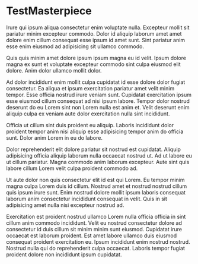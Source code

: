 # TestMasterpiece
Irure qui ipsum aliqua consectetur enim voluptate nulla. Excepteur mollit sit pariatur minim excepteur commodo. Dolor id aliquip laborum amet amet dolore enim cillum consequat esse ipsum id amet sunt. Sint pariatur anim esse enim eiusmod ad adipisicing sit ullamco commodo.

Quis quis minim amet dolore ipsum ipsum magna eu id velit. Ipsum dolore magna ex sunt et voluptate excepteur commodo sint culpa eiusmod elit dolore. Anim dolor ullamco mollit dolor.

Ad dolor incididunt enim mollit culpa cupidatat id esse dolore dolor fugiat consectetur. Ea aliqua et ipsum exercitation pariatur amet velit minim tempor. Esse officia nostrud irure veniam sunt. Cupidatat exercitation ipsum esse eiusmod cillum consequat ad nisi ipsum labore. Tempor dolor nostrud deserunt do eu Lorem sint non Lorem nulla est anim et. Velit deserunt enim aliquip culpa ex veniam aute dolor exercitation nulla sint incididunt.

Officia ut cillum sint duis proident eu aliquip. Laboris incididunt dolor proident tempor anim nisi aliquip esse adipisicing tempor anim do officia sunt. Dolor anim Lorem in eu do labore.

Dolor reprehenderit elit dolore pariatur sit nostrud est cupidatat. Aliquip adipisicing officia aliquip laborum nulla occaecat nostrud ut. Ad ut labore eu ut cillum pariatur. Magna commodo anim laborum excepteur. Aute sint quis labore cillum Lorem velit culpa proident commodo ad.

Ut aute dolor non quis consectetur elit id est qui Lorem. Eu tempor minim magna culpa Lorem duis id cillum. Nostrud amet et nostrud nostrud cillum quis ipsum irure sunt. Enim nostrud dolore mollit ipsum laboris consequat laborum anim consectetur incididunt consequat in velit. Quis in sit adipisicing amet nulla nisi excepteur nostrud ad.

Exercitation est proident nostrud ullamco Lorem nulla officia officia in sint cillum anim commodo incididunt. Velit eu nostrud consectetur dolore ad consectetur id duis cillum sit minim minim sunt eiusmod. Cupidatat irure occaecat est laborum proident. Est amet labore ullamco duis eiusmod consequat proident exercitation eu. Ipsum incididunt enim nostrud nostrud. Nostrud nulla qui do reprehenderit culpa occaecat. Laboris tempor fugiat proident dolore non incididunt ipsum cupidatat.